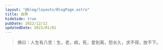 ```yaml
---
layout: "@blog/layouts/BlogPage.astro"
title: 自荐
hideSide: true
pubDate: 2022/12/12
updatedDate: 2023/01/01
---
```


> 佛曰：人生有八苦：生，老，病，死，爱别离，怨长久，求不得，放不下。

